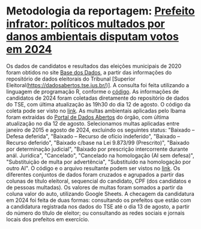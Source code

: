 # Metodologia da reportagem: [Prefeito infrator: políticos multados por danos ambientais disputam votos em 2024](https://apublica.org/2024/08/prefeito-infrator-politicos-multados-por-danos-ambientais-disputam-votos-em-2024/)

Os dados de candidatos e resultados das eleições municipais de 2020 foram obtidos no site [Base dos Dados](https://basedosdados.org/dataset/eef764df-bde8-4905-b115-6fc23b6ba9d6?table=16e2c1a4-2444-4bf3-a268-4d20db9c9e95), a partir das informações do repositório de dados eleitorais do Tribunal [Superior Eleitoral(https://dadosabertos.tse.jus.br/)]. A consulta foi feita utilizando a linguagem de programação R, conforme o [código](https://github.com/apublica/prefeitos_multados/blob/main/code/eleitos_2020.R).
As informações de candidatos de 2024 foram coletadas diretamente do repositório de dados do TSE, com última atualização às 19h30 do dia 12 de agosto. O código da coleta pode ser visto no [link](https://github.com/apublica/prefeitos_multados/blob/main/code/coleta_2024.R).
As multas ambientais aplicadas pelo Ibama foram extraídas do [Portal de Dados Abertos](https://dadosabertos.ibama.gov.br/) do órgão, com última atualização no dia 12 de agosto. Selecionamos multas aplicadas entre janeiro de 2015 e agosto de 2024, excluindo os seguintes status:  "Baixado – Defesa deferida", "Baixado – Recurso de ofício indeferido",  "Baixado – Recurso deferido", "Baixado c/base na Lei 9.873/99 (Prescrito)", "Baixado por determinação judicial",  "Baixado por prescrição intercorrente durante anál. Jurídica", "Cancelado",  "Cancelado na homologação (AI sem defesa)",  "Substituição de multa por advertência", "Substituído na homologação por outro AI". O código e o arquivo resultante podem ser vistos no [link](https://github.com/apublica/prefeitos_multados/blob/main/code/codigo_multas.R).
Os diferentes conjuntos de dados foram cruzados e agrupados a partir das colunas de título eleitoral, sequencial do candidato, CPF (dos candidatos e de pessoas multadas). Os valores de multas foram somados a partir da coluna valor do auto, utilizando Google Sheets.
A checagem da candidatura em 2024 foi feita de duas formas: consultando os prefeitos que estão com a candidatura registrada nos dados do TSE até o dia 13 de agosto, a partir do número do título de eleitor; ou consultando as redes sociais e jornais locais dos prefeitos em exercício.
